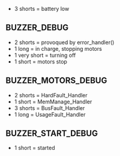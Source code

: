 * 3 shorts        = battery low

## BUZZER_DEBUG

* 2 shorts        = provoqued by error_handler()
* 1 long          = in charge, stopping motors
* 1 very short    = turning off
* 1 short         = motors stop

## BUZZER_MOTORS_DEBUG

* 2 shorts        = HardFault_Handler
* 1 short         = MemManage_Handler
* 3 shorts        = BusFault_Handler
* 1 long          = UsageFault_Handler

## BUZZER_START_DEBUG

* 1 short         = started